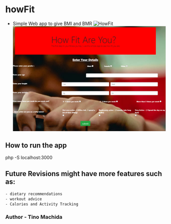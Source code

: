 # howFit
- Simple Web app to give BMI and BMR
![HowFit](https://user-images.githubusercontent.com/35926620/84484225-18bb7e00-ac60-11ea-8706-29b7013d60ba.PNG)
![](assets/img/HowFit.png)

## How to run the app
php -S localhost:3000

## Future Revisions might have more features such as:
    - dietary recommendations 
    - workout advice
    - Calories and Activity Tracking
    
   ### Author - Tino Machida
